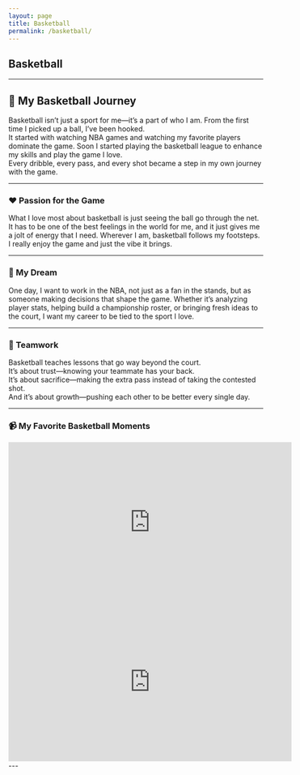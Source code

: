 ```yaml
---
layout: page
title: Basketball
permalink: /basketball/
---
```


## Basketball
---

  ## 🏀 My Basketball Journey

  Basketball isn’t just a sport for me—it’s a part of who I am. From the first time I picked up a ball, I’ve been hooked.  
  It started with watching NBA games and watching my favorite players dominate the game. Soon I started playing the basketball league to enhance my skills and play the game I love.  
  Every dribble, every pass, and every shot became a step in my own journey with the game.

  ---

  ### ❤️ Passion for the Game
  What I love most about basketball is just seeing the ball go through the net. It has to be one of the best feelings in the world for me, and it just gives me a jolt of energy that I need. Wherever I am, basketball follows my footsteps. I really enjoy the game and just the vibe it brings.

  ---

  ### 🌟 My Dream
  One day, I want to work in the NBA, not just as a fan in the stands, but as someone making decisions that shape the game. Whether it’s analyzing player stats, helping build a championship roster, or bringing fresh ideas to the court, I want my career to be tied to the sport I love.

  ---

  ### 🤝 Teamwork
  Basketball teaches lessons that go way beyond the court.  
  It’s about trust—knowing your teammate has your back.  
  It’s about sacrifice—making the extra pass instead of taking the contested shot.  
  And it’s about growth—pushing each other to be better every single day.

  ---

  ### 📹 My Favorite Basketball Moments
  <!-- Replace VIDEO_ID with actual YouTube video IDs -->
  <iframe width="560" height="315" src="https://www.youtube.com/embed/VIDEO_ID" 
  title="YouTube video player" frameborder="0" allowfullscreen></iframe>

  <iframe width="560" height="315" src="https://www.youtube.com/embed/VIDEO_ID" 
  title="YouTube video player" frameborder="0" allowfullscreen></iframe>
---
